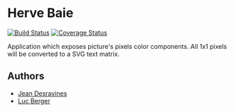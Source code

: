 # Herve Baie

[![Build Status](https://travis-ci.org/jeandesravines/hervebaie.svg)](https://travis-ci.org/jeandesravines/hervebaie)
[![Coverage Status](https://coveralls.io/repos/github/jeandesravines/hervebaie/badge.svg?branch=master)](https://coveralls.io/github/jeandesravines/hervebaie?branch=master)

Application which exposes picture's pixels color components.
All 1x1 pixels will be converted to a SVG text matrix.

## Authors

* [Jean Desravines](http://www.jeandesravines.com)
* [Luc Berger](http://www.lallyberger.com)
